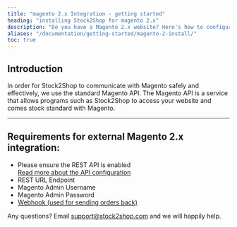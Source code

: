 ```yaml
---
title: "magento 2.x Integration - getting started"
heading: "installing Stock2Shop for magento 2.x"
description: "Do you have a Magento 2.x website? Here's how to configure your Magento 2.x website and set up the REST API for Stock2Shop to sync product data and orders."
aliases: "/documentation/getting-started/magento-2-install/"
toc: true
---
```


## Introduction

In order for Stock2Shop to communicate with Magento safely and effectively, we use the standard Magento API. The Magento API is a service that allows programs such as Stock2Shop to access your website and comes stock standard with Magento.

---

## Requirements for external Magento 2.x integration:

*   Please ensure the REST API is enabled  
    [Read more about the API configuration](https://devdocs.magento.com/guides/v2.0/rest/bk-rest.html "Magento 2.x REST API Module")
*   REST URL Endpoint
*   Magento Admin Username
*   Magento Admin Password
*   [Webhook (used for sending orders back)](https://github.com/stock2shop/magento2_module_webhook "Magento 2.x Webhook Module")
  
Any questions? Email support@stock2shop.com and we will happily help.